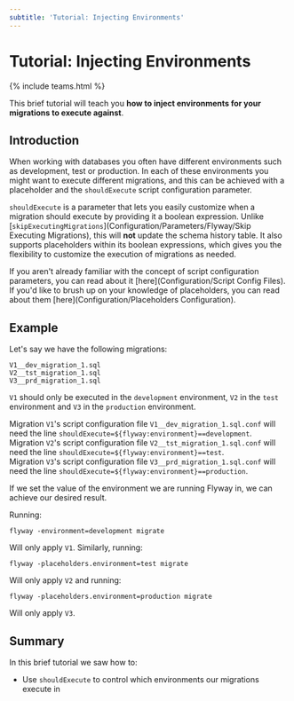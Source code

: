 ```yaml
---
subtitle: 'Tutorial: Injecting Environments'
---
```

# Tutorial: Injecting Environments
{% include teams.html %}

This brief tutorial will teach you **how to inject environments for your migrations to execute against**.

## Introduction

When working with databases you often have different environments such as development, test or production. In each of these environments you might want to execute different migrations, and this can be achieved with a placeholder and the `shouldExecute` script configuration parameter.

`shouldExecute` is a parameter that lets you easily customize when a migration should execute by providing it a boolean expression. Unlike [`skipExecutingMigrations`](Configuration/Parameters/Flyway/Skip Executing Migrations), this will **not** update the schema history table. It also supports placeholders within its boolean expressions, which gives you the flexibility to customize the execution of migrations as needed.

If you aren't already familiar with the concept of script configuration parameters, you can read about it [here](Configuration/Script Config Files). If you'd like to brush up on your knowledge of placeholders, you can read about them [here](Configuration/Placeholders Configuration).

## Example

Let's say we have the following migrations:

```
V1__dev_migration_1.sql
V2__tst_migration_1.sql
V3__prd_migration_1.sql
```

`V1` should only be executed in the `development` environment, `V2` in the `test` environment and `V3` in the `production` environment.

Migration `V1`'s script configuration file `V1__dev_migration_1.sql.conf` will need the line `shouldExecute=${flyway:environment}==development`.<br/>
Migration `V2`'s script configuration file `V2__tst_migration_1.sql.conf` will need the line `shouldExecute=${flyway:environment}==test`.<br/>
Migration `V3`'s script configuration file `V3__prd_migration_1.sql.conf` will need the line `shouldExecute=${flyway:environment}==production`.

If we set the value of the environment we are running Flyway in, we can achieve our desired result.

Running:

`flyway -environment=development migrate`

Will only apply `V1`. Similarly, running:

`flyway -placeholders.environment=test migrate`

Will only apply `V2` and running:

`flyway -placeholders.environment=production migrate`

Will only apply `V3`.

## Summary

In this brief tutorial we saw how to:

- Use `shouldExecute` to control which environments our migrations execute in
